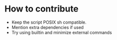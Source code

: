 # How to contribute
- Keep the script POSIX sh compatible.
- Mention extra dependencies if used
- Try using builtin and minimize external commands
